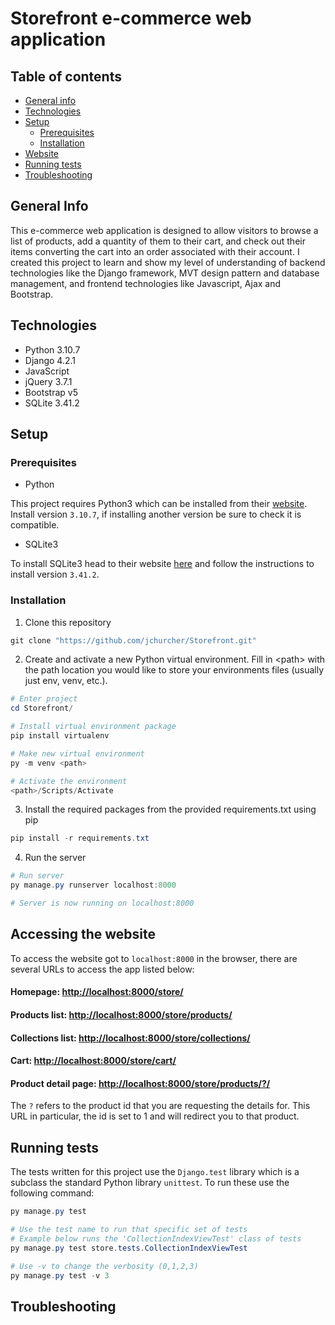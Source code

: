 # Storefront e-commerce web application
## Table of contents
* [General info](#general-info)
* [Technologies](#technologies)
* [Setup](#setup)
  * [Prerequisites](#prerequisites)
  * [Installation](#installation)
* [Website](#accessing-the-website)
* [Running tests](#running-tests)
* [Troubleshooting](#troubleshooting)

## General Info
This e-commerce web application is designed to allow visitors to browse a list of products, add a quantity of them to their cart, and check out their items converting the cart into an order associated with their account. I created this project to learn and show my level of understanding of backend technologies like the Django framework, MVT design pattern and database management, and frontend technologies like Javascript, Ajax and Bootstrap.

## Technologies
* Python 3.10.7
* Django 4.2.1
* JavaScript
* jQuery 3.7.1
* Bootstrap v5
* SQLite 3.41.2

## Setup

### Prerequisites

* Python

This project requires Python3 which can be installed from their [website](https://www.python.org/). Install version ```3.10.7```, if installing another version be sure to check it is compatible.

* SQLite3

To install SQLite3 head to their website [here](https://www.sqlite.org/index.html) and follow the instructions to install version ```3.41.2```.

### Installation

1. Clone this repository
```powershell
git clone "https://github.com/jchurcher/Storefront.git"
```

2. Create and activate a new Python virtual environment. Fill in \<path\> with the path location you would like to store your environments files (usually just env, venv, etc.).
```powershell
# Enter project
cd Storefront/

# Install virtual environment package
pip install virtualenv

# Make new virtual environment
py -m venv <path>

# Activate the environment
<path>/Scripts/Activate
```

3. Install the required packages from the provided requirements.txt using pip
```powershell
pip install -r requirements.txt
```

4. Run the server
```powershell
# Run server
py manage.py runserver localhost:8000

# Server is now running on localhost:8000
```

## Accessing the website

To access the website got to ```localhost:8000``` in the browser, there are several URLs to access the app listed below:

#### Homepage: [http://localhost:8000/store/](http://localhost:8000/store/)

#### Products list: [http://localhost:8000/store/products/](http://localhost:8000/store/products/)

#### Collections list: [http://localhost:8000/store/collections/](http://localhost:8000/store/collections/)

#### Cart: [http://localhost:8000/store/cart/](http://localhost:8000/store/cart/)

#### Product detail page: [http://localhost:8000/store/products/?/](http://localhost:8000/store/products/1/)
The ```?``` refers to the product id that you are requesting the details for. This URL in particular, the id is set to 1 and will redirect you to that product.

## Running tests

The tests written for this project use the ```Django.test``` library which is a subclass the standard Python library ```unittest```. To run these use the following command:

```powershell
py manage.py test

# Use the test name to run that specific set of tests
# Example below runs the 'CollectionIndexViewTest' class of tests
py manage.py test store.tests.CollectionIndexViewTest

# Use -v to change the verbosity (0,1,2,3)
py manage.py test -v 3
```

## Troubleshooting
